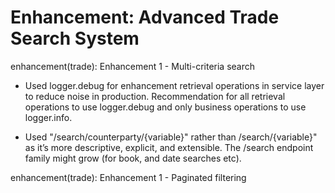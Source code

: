 # Enhancement: Advanced Trade Search System


enhancement(trade): Enhancement 1 - Multi-criteria search

- Used logger.debug for enhancement retrieval operations in service layer to reduce noise in production. Recommendation for all retrieval operations to use logger.debug and only business operations to use logger.info.

- Used "/search/counterparty/{variable}" rather than /search/{variable}" as it’s more descriptive, explicit, and extensible. The /search endpoint family might grow (for book, and date searches etc).

enhancement(trade): Enhancement 1 - Paginated filtering





